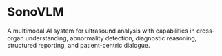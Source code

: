 # SonoVLM
A multimodal AI system for ultrasound analysis with capabilities in cross-organ understanding, abnormality detection, diagnostic reasoning, structured reporting, and patient-centric dialogue.
